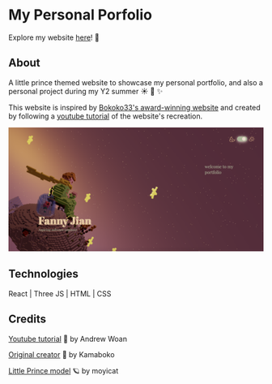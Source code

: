 # My Personal Porfolio

Explore my website [here](https://fannyjian.vercel.app/)! 🧸

## About

A little prince themed website to showcase my personal portfolio, and also a personal project during my Y2 summer ☀️ 🍃 ✨

This website is inspired by [Bokoko33's award-winning website](https://bokoko33.me/) and created by following a [youtube tutorial](https://youtu.be/rxTb9ys834w) of the website's recreation.

<div align="center"><img src="./docs/littleprince.png" alt="website screenshot" height=40%/></div>

## Technologies

React | Three JS | HTML | CSS

## Credits

[Youtube tutorial](https://youtu.be/rxTb9ys834w) 🌷 by Andrew Woan

[Original creator](https://bokoko33.me/) 💐 by Kamaboko

[Little Prince model](https://sketchfab.com/3d-models/voxel-planet-of-the-little-prince-magicavoxel-8a7cf90ac42c4ef693342404826c06ae) 🪐 by moyicat
